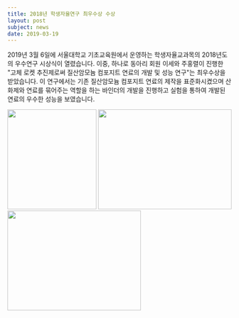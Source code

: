 ```yaml
---
title: 2018년 학생자율연구 최우수상 수상
layout: post
subject: news
date: 2019-03-19
---
```

2019년 3월 6일에 서울대학교 기초교육원에서 운영하는 학생자율교과목의 2018년도의 우수연구 시상식이 열렸습니다. 이중, 하나로 동아리 회원 이세와 주홍렬이 진행한 "고체 로켓 추진제로써 질산암모늄 컴포지트 연료의 개발 및 성능 연구"는 최우수상을 받았습니다. 
이 연구에서는 기존 질산암모늄 컴포지트 연료의 제작을 표준화시켰으며 산화제와 연료를 묶어주는 역할을 하는 바인더의 개발을 진행하고 실험을 통하여 개발된 연료의 우수한 성능을 보였습니다. 

<img src="https://github.com/Sally271/hanaro.github.io/blob/master/assets/%ED%95%99%EC%9E%90%EC%97%B0%20%EC%88%98%EC%83%81%20(1).jpg" width="200" height="225"/>

<img src="https://github.com/Sally271/hanaro.github.io/blob/master/assets/%ED%95%99%EC%9E%90%EC%97%B0%20%EC%88%98%EC%83%81%20(2).jpg" width="300" height="225"/>

<img src="https://github.com/Sally271/hanaro.github.io/blob/master/assets/%ED%95%99%EC%9E%90%EC%97%B0%20%EC%88%98%EC%83%81%20(3).jpg" width="300" height="225"/>
<br/><br/>
